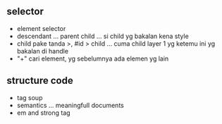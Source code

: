 ## selector
- element selector
- descendant ... parent child ... si child yg bakalan kena style
- child pake tanda >, #id > child ... cuma child layer 1 yg ketemu ini yg bakalan di handle
- "+" cari element, yg sebelumnya ada elemen yg lain

## structure code
- tag soup
- semantics ... meaningfull documents
- em and strong tag